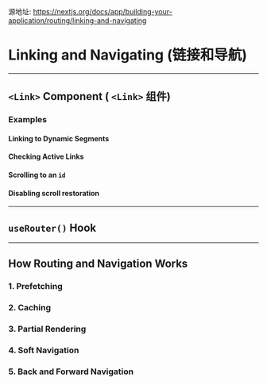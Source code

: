 源地址: https://nextjs.org/docs/app/building-your-application/routing/linking-and-navigating

# Linking and Navigating (链接和导航)

---

## `<Link>` Component ( `<Link>` 组件)

### Examples

#### Linking to Dynamic Segments

#### Checking Active Links

#### Scrolling to an `id`

#### Disabling scroll restoration

---

## `useRouter()` Hook

---

## How Routing and Navigation Works

### 1. Prefetching

### 2. Caching

### 3. Partial Rendering

### 4. Soft Navigation

### 5. Back and Forward Navigation
